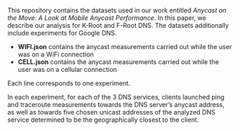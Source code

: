 This repository contains the datasets used in our work entitled *Anycast on the Move: A Look at Mobile Anycast Performance*. In this paper, we describe our analysis for K-Root and F-Root DNS. The datasets additionally include experiments for Google DNS. 

- **WIFI.json** contains the anycast measurements carried out while the user was on a WiFi connection  
- **CELL.json** contains the anycast measurements carried out while the user was on a cellular connection

Each line corresponds to one experiment. 

In each experiment, for each of the 3 DNS services, clients launched ping and traceroute measurements towards the DNS server’s anycast address, as well as towards five chosen unicast addresses of the analyzed DNS service determined to be the geographically closest to the client.
